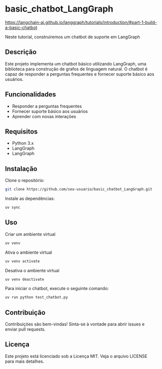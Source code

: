 # basic_chatbot_LangGraph

https://langchain-ai.github.io/langgraph/tutorials/introduction/#part-1-build-a-basic-chatbot

Neste tutorial, construiremos um chatbot de suporte em LangGraph

## Descrição

Este projeto implementa um chatbot básico utilizando LangGraph, uma biblioteca para construção de grafos de linguagem natural. O chatbot é capaz de responder a perguntas frequentes e fornecer suporte básico aos usuários.

## Funcionalidades

- Responder a perguntas frequentes
- Fornecer suporte básico aos usuários
- Aprender com novas interações

## Requisitos

- Python 3.x
- LangGraph
- LangGraph

## Instalação

Clone o repositório:

```bash
git clone https://github.com/seu-usuario/basic_chatbot_LangGraph.git
```

Instale as dependências:

```bash
uv sync
```

## Uso

Criar um ambiente virtual

```bash
uv venv
```

Ativa o ambiente virtual

```bash
uv venv activate
```

Desativa o ambiente virtual

```bash
uv venv deactivate
```

Para iniciar o chatbot, execute o seguinte comando:

```bash
uv run python test_chatbot.py
```

## Contribuição

Contribuições são bem-vindas! Sinta-se à vontade para abrir issues e enviar pull requests.

## Licença

Este projeto está licenciado sob a Licença MIT. Veja o arquivo LICENSE para mais detalhes.
